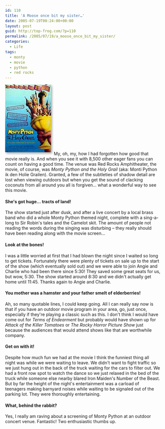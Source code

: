 ```yaml
---
id: 110
title: 'A Moose once bit my sister…'
date: 2005-07-19T00:24:00+00:00
layout: post
guid: http://top-frog.com/?p=110
permalink: /2005/07/19/a_moose_once_bit_my_sister/
categories:
  - Life
tags:
  - monty
  - movie
  - python
  - red rocks
---
```

<img class="alignright" src="/assets/articles/monty.jpg" alt="Monty Python and the Holy Grail Movie Poster" />My, oh, my, how I had forgotten how good that movie really is. And when you see it with 8,500 other eager fans you can count on having a good time. The venue was Red Rocks Amphitheater, the movie, of course, was _Monty Python and the Holy Grail_ (aka: Monti Python ik den Holie Grailen). Granted, a few of the subtleties of shadow detail are lost when viewing outdoors but when you get the sound of clacking coconuts from all around you all is forgiven… what a wonderful way to see this movie.



#### She's got huge… tracts of land!

The show started just after dusk, and after a live concert by a local brass band who did a whole Monty Python themed night, complete with a sing-a-long to Sir Robin's tales and the Camelot skit. The amount of people not reading the words during the singing was disturbing – they really should have been reading along with the movie screen…

#### Look at the bones!

I was a little worried at first that I had blown the night since I waited so long to get tickets. Fortunately there were plenty of tickets on sale up to the start of the show (which eventually sold out) and we were able to join Angie and Charlie who had been there since 5:30! They saved some great seats for us, but wow, 5:30. The show started around 8:30 and we didn't actually get home until 11:45. Thanks again to Angie and Charlie.

#### You mother was a hamster and your father smelt of elderberries!

Ah, so many quotable lines, I could keep going. All I can really say now is that if you have an outdoor movie program in your area, go, just once, especially if they're playing a classic such as this. I don't think I would have come out for _Terms of Endearment_ but probably would have shown up for _Attack of the Killer Tomatoes_ or _The Rocky Horror Picture Show_ just because the audiences that would attend shows like that are worthwhile company.

#### Get on with it!

Despite how much fun we had at the movie I think the funniest thing all night was while we were waiting to leave. We didn't want to fight traffic so we just hung out in the back of the truck waiting for the cars to filter out. We had a front row spot to watch the dance so we just relaxed in the bed of the truck while someone else nearby blared Iron Maiden's Number of the Beast. But by far the height of the night's entertainment was a carload of teenagers making barnyard noises while waiting to be signaled out of the parking lot. They were thoroughly entertaining.

#### What, behind the rabbit?

Yes, I really am raving about a screening of Monty Python at an outdoor concert venue. Fantastic! Two enthusiastic thumbs up.